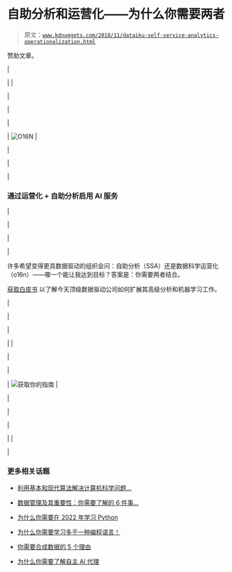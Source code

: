 # 自助分析和运营化——为什么你需要两者

> 原文：[`www.kdnuggets.com/2018/11/dataiku-self-service-analytics-operationalization.html`](https://www.kdnuggets.com/2018/11/dataiku-self-service-analytics-operationalization.html)

赞助文章。

|

&#124;  &#124;

&#124;

&#124;

&#124;

&#124; ![O16N](https://pages.dataiku.com/operationalization-ssa?utm_campaign=CONTENT%20Operationalization%20Self-Service%20Analytics%20o16n%20SSA%20WP%20October%202018&utm_source=PAID-Kdnuggets&utm_medium=o16n-Guidebook) &#124;

&#124;

&#124;

&#124;

### 通过运营化 + 自助分析启用 AI 服务

&#124;

&#124;

&#124;

&#124;

许多希望变得更具数据驱动的组织会问：自助分析（SSA）还是数据科学运营化（o16n）——哪一个能让我达到目标？答案是：你需要两者结合。

[获取白皮书](https://pages.dataiku.com/operationalization-ssa?utm_campaign=CONTENT%20Operationalization%20Self-Service%20Analytics%20o16n%20SSA%20WP%20October%202018&utm_source=PAID-Kdnuggets&utm_medium=o16n-Guidebook) 以了解今天顶级数据驱动公司如何扩展其高级分析和机器学习工作。

&#124;

&#124;

&#124;

&#124;  &#124;

&#124;

&#124;

&#124; ![获取你的指南](https://pages.dataiku.com/operationalization-ssa?utm_campaign=CONTENT%20Operationalization%20Self-Service%20Analytics%20o16n%20SSA%20WP%20October%202018&utm_source=PAID-Kdnuggets&utm_medium=o16n-Guidebook) &#124;

&#124;

&#124;

&#124;

&#124;  &#124;

|

### 更多相关话题

+   [利用基本和现代算法解决计算机科学问题…](https://www.kdnuggets.com/2023/11/packt-tackle-computer-science-problems-fundamental-modern-algorithms-machine-learning)

+   [数据管理及其重要性：你需要了解的 6 件事…](https://www.kdnuggets.com/2022/05/6-things-need-know-data-management-matters-computer-vision.html)

+   [为什么你需要在 2022 年学习 Python](https://www.kdnuggets.com/2022/04/need-learn-python-2022.html)

+   [为什么你需要学习多于一种编程语言！](https://www.kdnuggets.com/2022/06/need-learn-one-programming-language.html)

+   [你需要合成数据的 5 个理由](https://www.kdnuggets.com/2023/02/5-reasons-need-synthetic-data.html)

+   [为什么你需要了解自主 AI 代理](https://www.kdnuggets.com/2023/06/need-know-autonomous-ai-agents.html)
